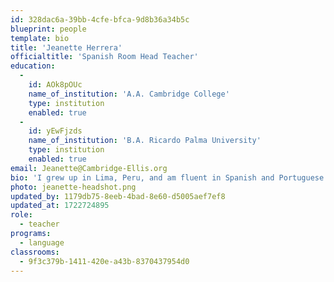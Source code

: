 ```yaml
---
id: 328dac6a-39bb-4cfe-bfca-9d8b36a34b5c
blueprint: people
template: bio
title: 'Jeanette Herrera'
officialtitle: 'Spanish Room Head Teacher'
education:
  -
    id: AOk8pOUc
    name_of_institution: 'A.A. Cambridge College'
    type: institution
    enabled: true
  -
    id: yEwFjzds
    name_of_institution: 'B.A. Ricardo Palma University'
    type: institution
    enabled: true
email: Jeanette@Cambridge-Ellis.org
bio: 'I grew up in Lima, Peru, and am fluent in Spanish and Portuguese. Since moving to the US over a decade ago, I have had the pleasure of working with infants and children of all ages as a nanny. Through these experiences, I realized I wanted to become a teacher. In 2019, I completed my Associate’s Degree in Early Childhood Education. In 2022, I finished my Bachelor of Arts in Early Childhood Education and Care at Cambridge College. I love to travel with my family, and my favorite food is ceviche.'
photo: jeanette-headshot.png
updated_by: 1179db75-8eeb-4bad-8e60-d5005aef7ef8
updated_at: 1722724895
role:
  - teacher
programs:
  - language
classrooms:
  - 9f3c379b-1411-420e-a43b-8370437954d0
---
```

